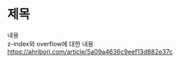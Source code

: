 # 제목 <br>
내용<br>
z-index와 overflow에 대한 내용<br>
https://ahribori.com/article/5a09a4636c9eef13d882e37c
